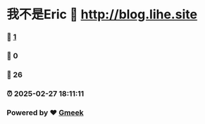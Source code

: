 # 我不是Eric :link: http://blog.lihe.site 
### :page_facing_up: [1](http://blog.lihe.site/tag.html) 
### :speech_balloon: 0 
### :hibiscus: 26 
### :alarm_clock: 2025-02-27 18:11:11 
### Powered by :heart: [Gmeek](https://github.com/Meekdai/Gmeek)
